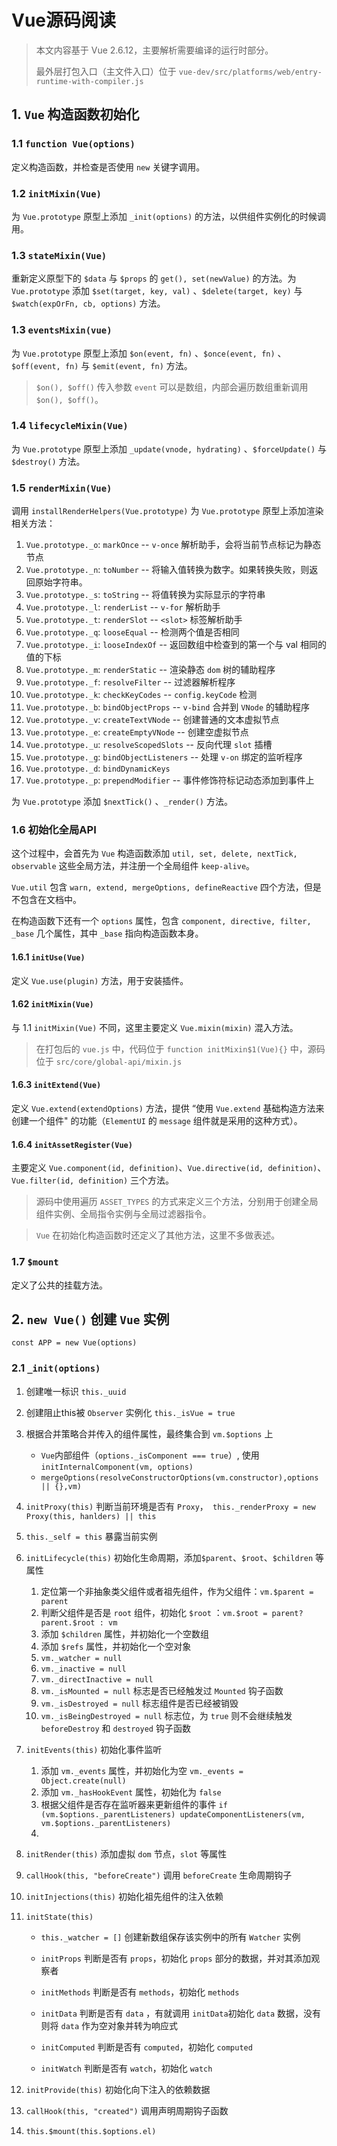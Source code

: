 # Vue源码阅读

> 本文内容基于 Vue 2.6.12，主要解析需要编译的运行时部分。
>
> 最外层打包入口（主文件入口）位于 `vue-dev/src/platforms/web/entry-runtime-with-compiler.js`

## 1. `Vue` 构造函数初始化

### 1.1 `function Vue(options)`

定义构造函数，并检查是否使用 `new` 关键字调用。

### 1.2 `initMixin(Vue)`

为 `Vue.prototype` 原型上添加 `_init(options)` 的方法，以供组件实例化的时候调用。

### 1.3 `stateMixin(Vue)`

重新定义原型下的 `$data` 与 `$props` 的 `get(), set(newValue)` 的方法。为 `Vue.prototype` 添加 `$set(target, key, val)` 、`$delete(target, key)` 与 `$watch(expOrFn, cb, options)` 方法。

### 1.3 `eventsMixin(vue)`

为 `Vue.prototype` 原型上添加 `$on(event, fn)` 、`$once(event, fn)` 、`$off(event, fn)` 与 `$emit(event, fn)` 方法。

> `$on(), $off()` 传入参数 `event` 可以是数组，内部会遍历数组重新调用 `$on(), $off()`。

### 1.4 `lifecycleMixin(Vue)` 

为 `Vue.prototype` 原型上添加 `_update(vnode, hydrating)` 、`$forceUpdate()` 与 `$destroy()` 方法。

### 1.5 `renderMixin(Vue)` 

调用 `installRenderHelpers(Vue.prototype)` 为 `Vue.prototype` 原型上添加渲染相关方法：

1. `Vue.prototype._o`: `markOnce` -- `v-once` 解析助手，会将当前节点标记为静态节点
2. `Vue.prototype._n`: `toNumber` -- 将输入值转换为数字。如果转换失败，则返回原始字符串。
3. `Vue.prototype._s`: `toString` -- 将值转换为实际显示的字符串
4. `Vue.prototype._l`: `renderList` -- `v-for` 解析助手
5. `Vue.prototype._t`: `renderSlot` -- `<slot>` 标签解析助手
6. `Vue.prototype._q`: `looseEqual` -- 检测两个值是否相同
7. `Vue.prototype._i`: `looseIndexOf` -- 返回数组中检查到的第一个与 val 相同的值的下标
8. `Vue.prototype._m`: `renderStatic` -- 渲染静态 `dom` 树的辅助程序
9. `Vue.prototype._f`: `resolveFilter` -- 过滤器解析程序
10. `Vue.prototype._k`: `checkKeyCodes` -- `config.keyCode` 检测
11. `Vue.prototype._b`: `bindObjectProps` -- `v-bind` 合并到 `VNode` 的辅助程序
12. `Vue.prototype._v`: `createTextVNode` -- 创建普通的文本虚拟节点
13. `Vue.prototype._e`: `createEmptyVNode` --  创建空虚拟节点
14. `Vue.prototype._u`: `resolveScopedSlots` -- 反向代理 `slot` 插槽
15. `Vue.prototype._g`: `bindObjectListeners` -- 处理 `v-on` 绑定的监听程序
16. `Vue.prototype._d`: `bindDynamicKeys`
17. `Vue.prototype._p`: `prependModifier` -- 事件修饰符标记动态添加到事件上

为 `Vue.prototype` 添加 `$nextTick()` 、`_render()` 方法。

### 1.6 初始化全局API

这个过程中，会首先为 `Vue` 构造函数添加 `util, set, delete, nextTick, observable` 这些全局方法，并注册一个全局组件 `keep-alive`。

`Vue.util` 包含 `warn, extend, mergeOptions, defineReactive` 四个方法，但是不包含在文档中。

在构造函数下还有一个 `options` 属性，包含 `component, directive, filter, _base` 几个属性，其中 `_base` 指向构造函数本身。

#### 1.6.1 `initUse(Vue)`

定义 `Vue.use(plugin)` 方法，用于安装插件。

#### 1.62 `initMixin(Vue)`

与 1.1 `initMixin(Vue)` 不同，这里主要定义 `Vue.mixin(mixin)` 混入方法。

> 在打包后的 `vue.js` 中，代码位于 `function initMixin$1(Vue){}` 中，源码位于 `src/core/global-api/mixin.js`

#### 1.6.3 `initExtend(Vue)`

定义 `Vue.extend(extendOptions)` 方法，提供 “使用 `Vue.extend` 基础构造方法来创建一个组件" 的功能（`ElementUI` 的 `message` 组件就是采用的这种方式）。

#### 1.6.4 `initAssetRegister(Vue)`

主要定义 `Vue.component(id, definition)`、`Vue.directive(id, definition)`、`Vue.filter(id, definition)` 三个方法。

> 源码中使用遍历 `ASSET_TYPES` 的方式来定义三个方法，分别用于创建全局组件实例、全局指令实例与全局过滤器指令。

> `Vue` 在初始化构造函数时还定义了其他方法，这里不多做表述。

### 1.7 `$mount`

定义了公共的挂载方法。

## 2. `new Vue()` 创建 `Vue` 实例

`const APP = new Vue(options)`

### 2.1 `_init(options)`

1. 创建唯一标识 `this._uuid`
2. 创建阻止this被 `Observer` 实例化 `this._isVue = true`
3. 根据合并策略合并传入的组件属性，最终集合到 `vm.$options` 上
   - `Vue`内部组件（`options._isComponent === true`）, 使用 `initInternalComponent(vm, options)`
   - `mergeOptions(resolveConstructorOptions(vm.constructor),options || {},vm)`
4. `initProxy(this)` 判断当前环境是否有 `Proxy`，` this._renderProxy = new Proxy(this, hanlders) || this`
5. `this._self = this` 暴露当前实例
6. `initLifecycle(this)` 初始化生命周期，添加`$parent`、`$root`、`$children` 等属性
   1. 定位第一个非抽象类父组件或者祖先组件，作为父组件：`vm.$parent = parent`
   2. 判断父组件是否是 `root` 组件，初始化 `$root` ：`vm.$root = parent? parent.$root : vm`
   3. 添加 `$children` 属性，并初始化一个空数组
   4. 添加 `$refs` 属性，并初始化一个空对象
   5. `vm._watcher = null`
   6. `vm._inactive = null`
   7. `vm._directInactive = null`
   8. `vm._isMounted = null` 标志是否已经触发过 `Mounted` 钩子函数
   9. `vm._isDestroyed = null` 标志组件是否已经被销毁
   10. `vm._isBeingDestroyed = null` 标志位，为 `true` 则不会继续触发 `beforeDestroy` 和 `destroyed` 钩子函数
7. `initEvents(this)` 初始化事件监听
   1. 添加 `vm._events` 属性，并初始化为空 `vm._events = Object.create(null)`
   2. 添加 `vm._hasHookEvent` 属性，初始化为 `false`
   3. 根据父组件是否存在监听器来更新组件的事件 `if (vm.$options._parentListeners) updateComponentListeners(vm, vm.$options._parentListeners) `
   4. 
8. `initRender(this)` 添加虚拟 `dom` 节点，`slot` 等属性
9. `callHook(this, "beforeCreate")` 调用 `beforeCreate` 生命周期钩子
10. `initInjections(this)` 初始化祖先组件的注入依赖
11. `initState(this)` 

    - `this._watcher = []` 创建新数组保存该实例中的所有 `Watcher` 实例

    - `initProps` 判断是否有 `props`，初始化 `props` 部分的数据，并对其添加观察者
    - `initMethods` 判断是否有 `methods`，初始化 `methods`
    - `initData` 判断是否有 `data` ，有就调用 `initData`初始化 `data` 数据，没有则将 `data` 作为空对象并转为响应式
    - `initComputed` 判断是否有 `computed`，初始化 `computed`
    - `initWatch` 判断是否有 `watch`，初始化 `watch`
12. `initProvide(this)` 初始化向下注入的依赖数据
13. `callHook(this, "created")` 调用声明周期钩子函数
14. `this.$mount(this.$options.el)`

